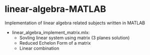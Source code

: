 # linear-algebra-MATLAB
Implementation of linear algebra related subjects written in MATLAB
  * linear_algebra_implement_matrix.mlx:  
      * Sovling linear system using matrix (3 planes solution)    
      * Reduced Echelon Form of a matrix
      * Linear combination
